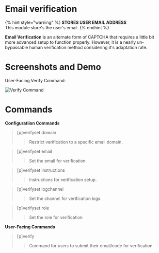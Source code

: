 # Email verification

{% hint style="warning" %}
**STORES USER EMAIL ADDRESS**\
This module store's the user's email.&#x20;
{% endhint %}

**Email Verification** is an alternate form of CAPTCHA that requires a little bit more advanced setup to function properly. However, it is a nearly un-bypassable human verification method considering it's adaptation rate.

# Screenshots and Demo

User-Facing Verify Command:

![Verify Command](https://i.imgur.com/e8JBbsx.png)

# Commands

**Configuratiion Commands**

>[p]verifyset domain
>>Restrict verification to a specific email domain.

>[p]verifyset email
>>Set the email for verification.

>[p]verifyset instructions
>>Instructions for verification setup.

>[p]verifyset logchannel
>>Set the channel for verification logs

>[p]verifyset role
>>Set the role for verification

**User-Facing Commands**

>[p]verify
>>Command for users to submit their email/code for verification.

